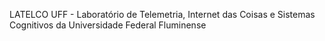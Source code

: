 LATELCO UFF - 
Laboratório de Telemetria, Internet das Coisas e Sistemas Cognitivos
da Universidade Federal Fluminense
